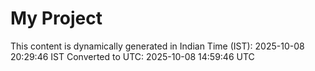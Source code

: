 # My Project

This content is dynamically generated in Indian Time (IST): 2025-10-08 20:29:46 IST
Converted to UTC: 2025-10-08 14:59:46 UTC
